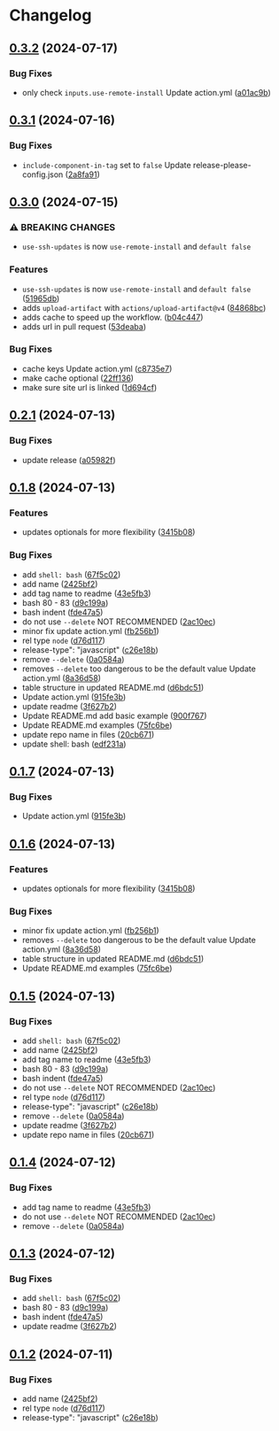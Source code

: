 # Changelog

## [0.3.2](https://github.com/devuri/rdx-release-deployer-action/compare/v0.3.1...v0.3.2) (2024-07-17)


### Bug Fixes

* only check `inputs.use-remote-install` Update action.yml ([a01ac9b](https://github.com/devuri/rdx-release-deployer-action/commit/a01ac9bacccb9e6183458d576313e1b5dd22e3ca))

## [0.3.1](https://github.com/devuri/rdx-release-deployer-action/compare/v0.3.0...v0.3.1) (2024-07-16)


### Bug Fixes

* `include-component-in-tag` set to `false` Update release-please-config.json ([2a8fa91](https://github.com/devuri/rdx-release-deployer-action/commit/2a8fa913ad0d418ce353cf181e49ab725c57e033))

## [0.3.0](https://github.com/devuri/rdx-release-deployer-action/compare/v0.2.1...v0.3.0) (2024-07-15)


### ⚠ BREAKING CHANGES

* `use-ssh-updates` is now `use-remote-install` and `default false`

### Features

* `use-ssh-updates` is now `use-remote-install` and `default false` ([51965db](https://github.com/devuri/rdx-release-deployer-action/commit/51965dbf5b3f55a2c6c8c91984c7e659f57e38e4))
* adds `upload-artifact` with `actions/upload-artifact@v4` ([84868bc](https://github.com/devuri/rdx-release-deployer-action/commit/84868bc468de81aa290d9345a7a8b2576b4313fe))
* adds cache to speed up the workflow. ([b04c447](https://github.com/devuri/rdx-release-deployer-action/commit/b04c4474c736d1aad6045bd8969999d2482afed4))
* adds url in pull request ([53deaba](https://github.com/devuri/rdx-release-deployer-action/commit/53deaba02b5b328a37753d8ada88087d926c0ec0))


### Bug Fixes

* cache keys Update action.yml ([c8735e7](https://github.com/devuri/rdx-release-deployer-action/commit/c8735e7c92e7928106a6b689820dbf1e0bb1e8aa))
* make cache optional ([22ff136](https://github.com/devuri/rdx-release-deployer-action/commit/22ff1369f8f9aee50d62185866db9c88172938d5))
* make sure site url is linked ([1d694cf](https://github.com/devuri/rdx-release-deployer-action/commit/1d694cfd79c8bd8936451cc5dd73dac6136599be))

## [0.2.1](https://github.com/devuri/rdx-release-deployer-action/compare/v0.1.8...v0.2.1) (2024-07-13)


### Bug Fixes

* update release ([a05982f](https://github.com/devuri/rdx-release-deployer-action/commit/a05982f1f0ff66acb696f543ee6f6e54500f995d))

## [0.1.8](https://github.com/devuri/rdx-release-deployer-action/compare/v0.1.7...v0.1.8) (2024-07-13)


### Features

* updates optionals for more flexibility ([3415b08](https://github.com/devuri/rdx-release-deployer-action/commit/3415b08f8933719ee8c0a98ed31bafc1669063de))


### Bug Fixes

* add `shell: bash` ([67f5c02](https://github.com/devuri/rdx-release-deployer-action/commit/67f5c02c42d766b43e5c4351058bcbe0d66489ed))
* add name ([2425bf2](https://github.com/devuri/rdx-release-deployer-action/commit/2425bf2d2552573e9f72d5b7fd2e89938433319c))
* add tag name to readme ([43e5fb3](https://github.com/devuri/rdx-release-deployer-action/commit/43e5fb3593f7bdacc681ccbf3c738cd1a41859be))
* bash 80 - 83 ([d9c199a](https://github.com/devuri/rdx-release-deployer-action/commit/d9c199a34f4a0d76cb045c1426f200af1540e4e2))
* bash indent ([fde47a5](https://github.com/devuri/rdx-release-deployer-action/commit/fde47a5b0279d97201c531886d2cda512621d9e9))
* do not use `--delete` NOT RECOMMENDED ([2ac10ec](https://github.com/devuri/rdx-release-deployer-action/commit/2ac10ec8e05f85eeb943526b89c19ebec38802b7))
* minor fix update action.yml ([fb256b1](https://github.com/devuri/rdx-release-deployer-action/commit/fb256b1de0ca10611d250fba6f858217e132d5c8))
* rel type `node` ([d76d117](https://github.com/devuri/rdx-release-deployer-action/commit/d76d117acb7e1ba5c4be8e2aed34487f1823b3aa))
* release-type": "javascript" ([c26e18b](https://github.com/devuri/rdx-release-deployer-action/commit/c26e18b6f5fb9e645d780135328bd189d99b3d32))
* remove `--delete` ([0a0584a](https://github.com/devuri/rdx-release-deployer-action/commit/0a0584ac35c4925507a52ddafdd16e7056b7f3cc))
* removes `--delete` too dangerous to be the default value Update action.yml ([8a36d58](https://github.com/devuri/rdx-release-deployer-action/commit/8a36d58b0b035f49569e13a5db617b4c37e51c82))
* table structure in updated README.md ([d6bdc51](https://github.com/devuri/rdx-release-deployer-action/commit/d6bdc51effa7c6c8b2f5829cec3e5a97f8538d62))
* Update action.yml ([915fe3b](https://github.com/devuri/rdx-release-deployer-action/commit/915fe3bb1b12490d02c922286458e9377a0ce455))
* update readme ([3f627b2](https://github.com/devuri/rdx-release-deployer-action/commit/3f627b29ded49a0a6269385e04a728367be831e1))
* Update README.md add basic example ([900f767](https://github.com/devuri/rdx-release-deployer-action/commit/900f7675c5a670d6e78eeb33b4221ae91f08b95d))
* Update README.md examples ([75fc6be](https://github.com/devuri/rdx-release-deployer-action/commit/75fc6be29ebe34632fc2a495c9703fd309c2f3ee))
* update repo name in files ([20cb671](https://github.com/devuri/rdx-release-deployer-action/commit/20cb6712ef387a1d9ff0c101cccbe5d8b61a460d))
* update shell: bash ([edf231a](https://github.com/devuri/rdx-release-deployer-action/commit/edf231ae27e6b42a73d96bae37b9387b37c44294))

## [0.1.7](https://github.com/devuri/rdx-release-deployer-action/compare/rdx-release-deployer-action-v0.1.6...rdx-release-deployer-action-v0.1.7) (2024-07-13)


### Bug Fixes

* Update action.yml ([915fe3b](https://github.com/devuri/rdx-release-deployer-action/commit/915fe3bb1b12490d02c922286458e9377a0ce455))

## [0.1.6](https://github.com/devuri/rdx-release-deployer-action/compare/rdx-release-deployer-action-v0.1.5...rdx-release-deployer-action-v0.1.6) (2024-07-13)


### Features

* updates optionals for more flexibility ([3415b08](https://github.com/devuri/rdx-release-deployer-action/commit/3415b08f8933719ee8c0a98ed31bafc1669063de))


### Bug Fixes

* minor fix update action.yml ([fb256b1](https://github.com/devuri/rdx-release-deployer-action/commit/fb256b1de0ca10611d250fba6f858217e132d5c8))
* removes `--delete` too dangerous to be the default value Update action.yml ([8a36d58](https://github.com/devuri/rdx-release-deployer-action/commit/8a36d58b0b035f49569e13a5db617b4c37e51c82))
* table structure in updated README.md ([d6bdc51](https://github.com/devuri/rdx-release-deployer-action/commit/d6bdc51effa7c6c8b2f5829cec3e5a97f8538d62))
* Update README.md examples ([75fc6be](https://github.com/devuri/rdx-release-deployer-action/commit/75fc6be29ebe34632fc2a495c9703fd309c2f3ee))

## [0.1.5](https://github.com/devuri/rd-release-deployer-action/compare/rdx-release-deployer-action-v0.1.4...rdx-release-deployer-action-v0.1.5) (2024-07-13)


### Bug Fixes

* add `shell: bash` ([67f5c02](https://github.com/devuri/rd-release-deployer-action/commit/67f5c02c42d766b43e5c4351058bcbe0d66489ed))
* add name ([2425bf2](https://github.com/devuri/rd-release-deployer-action/commit/2425bf2d2552573e9f72d5b7fd2e89938433319c))
* add tag name to readme ([43e5fb3](https://github.com/devuri/rd-release-deployer-action/commit/43e5fb3593f7bdacc681ccbf3c738cd1a41859be))
* bash 80 - 83 ([d9c199a](https://github.com/devuri/rd-release-deployer-action/commit/d9c199a34f4a0d76cb045c1426f200af1540e4e2))
* bash indent ([fde47a5](https://github.com/devuri/rd-release-deployer-action/commit/fde47a5b0279d97201c531886d2cda512621d9e9))
* do not use `--delete` NOT RECOMMENDED ([2ac10ec](https://github.com/devuri/rd-release-deployer-action/commit/2ac10ec8e05f85eeb943526b89c19ebec38802b7))
* rel type `node` ([d76d117](https://github.com/devuri/rd-release-deployer-action/commit/d76d117acb7e1ba5c4be8e2aed34487f1823b3aa))
* release-type": "javascript" ([c26e18b](https://github.com/devuri/rd-release-deployer-action/commit/c26e18b6f5fb9e645d780135328bd189d99b3d32))
* remove `--delete` ([0a0584a](https://github.com/devuri/rd-release-deployer-action/commit/0a0584ac35c4925507a52ddafdd16e7056b7f3cc))
* update readme ([3f627b2](https://github.com/devuri/rd-release-deployer-action/commit/3f627b29ded49a0a6269385e04a728367be831e1))
* update repo name in files ([20cb671](https://github.com/devuri/rd-release-deployer-action/commit/20cb6712ef387a1d9ff0c101cccbe5d8b61a460d))

## [0.1.4](https://github.com/devuri/rd-web-app-release-deployer-action/compare/rd-web-app-release-deployer-action-v0.1.3...rd-web-app-release-deployer-action-v0.1.4) (2024-07-12)


### Bug Fixes

* add tag name to readme ([43e5fb3](https://github.com/devuri/rd-web-app-release-deployer-action/commit/43e5fb3593f7bdacc681ccbf3c738cd1a41859be))
* do not use `--delete` NOT RECOMMENDED ([2ac10ec](https://github.com/devuri/rd-web-app-release-deployer-action/commit/2ac10ec8e05f85eeb943526b89c19ebec38802b7))
* remove `--delete` ([0a0584a](https://github.com/devuri/rd-web-app-release-deployer-action/commit/0a0584ac35c4925507a52ddafdd16e7056b7f3cc))

## [0.1.3](https://github.com/devuri/rd-web-app-release-deployer-action/compare/rd-web-app-release-deployer-action-v0.1.2...rd-web-app-release-deployer-action-v0.1.3) (2024-07-12)


### Bug Fixes

* add `shell: bash` ([67f5c02](https://github.com/devuri/rd-web-app-release-deployer-action/commit/67f5c02c42d766b43e5c4351058bcbe0d66489ed))
* bash 80 - 83 ([d9c199a](https://github.com/devuri/rd-web-app-release-deployer-action/commit/d9c199a34f4a0d76cb045c1426f200af1540e4e2))
* bash indent ([fde47a5](https://github.com/devuri/rd-web-app-release-deployer-action/commit/fde47a5b0279d97201c531886d2cda512621d9e9))
* update readme ([3f627b2](https://github.com/devuri/rd-web-app-release-deployer-action/commit/3f627b29ded49a0a6269385e04a728367be831e1))

## [0.1.2](https://github.com/devuri/rd-web-app-release-deployer-action/compare/rd-web-app-release-deployer-action-v0.1.1...rd-web-app-release-deployer-action-v0.1.2) (2024-07-11)


### Bug Fixes

* add name ([2425bf2](https://github.com/devuri/rd-web-app-release-deployer-action/commit/2425bf2d2552573e9f72d5b7fd2e89938433319c))
* rel type `node` ([d76d117](https://github.com/devuri/rd-web-app-release-deployer-action/commit/d76d117acb7e1ba5c4be8e2aed34487f1823b3aa))
* release-type": "javascript" ([c26e18b](https://github.com/devuri/rd-web-app-release-deployer-action/commit/c26e18b6f5fb9e645d780135328bd189d99b3d32))
